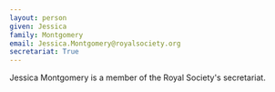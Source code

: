 ```yaml
---
layout: person
given: Jessica
family: Montgomery
email: Jessica.Montgomery@royalsociety.org
secretariat: True
---
```


Jessica Montgomery is a member of the Royal Society's secretariat. 
